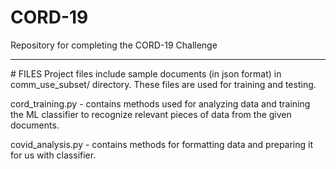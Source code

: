 # CORD-19
Repository for completing the CORD-19 Challenge
<hr>
# FILES
Project files include sample documents (in json format) in comm_use_subset/ directory. These files are used for training and testing. <br>

cord_training.py - contains methods used for analyzing data and training the ML classifier to recognize relevant pieces of data from the given documents. 

covid_analysis.py - contains methods for formatting data and preparing it for us with classifier.


